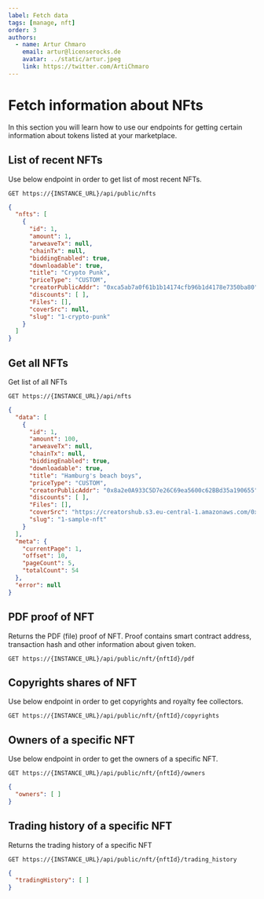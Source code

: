 ```yaml
---
label: Fetch data
tags: [manage, nft]
order: 3
authors:
  - name: Artur Chmaro
    email: artur@licenserocks.de
    avatar: ../static/artur.jpeg
    link: https://twitter.com/ArtiChmaro
---
```

# Fetch information about NFts

In this section you will learn how to use our endpoints for getting certain information about tokens listed at your marketplace.

## List of recent NFTs

Use below endpoint in order to get list of most recent NFTs.

```
GET https://{INSTANCE_URL}/api/public/nfts
```

```json Response
{
  "nfts": [
    {
      "id": 1,
      "amount": 1,
      "arweaveTx": null,
      "chainTx": null,
      "biddingEnabled": true,
      "downloadable": true,
      "title": "Crypto Punk",
      "priceType": "CUSTOM",
      "creatorPublicAddr": "0xca5ab7a0f61b1b14174cfb96b1d4178e7350ba80",
      "discounts": [ ],
      "Files": [],
      "coverSrc": null,
      "slug": "1-crypto-punk"
    }
  ]
}
```

## Get all NFTs
Get list of all NFTs

```
GET https://{INSTANCE_URL}/api/nfts
```

```json Response
{
  "data": [
    {
      "id": 1,
      "amount": 100,
      "arweaveTx": null,
      "chainTx": null,
      "biddingEnabled": true,
      "downloadable": true,
      "title": "Hamburg's beach boys",
      "priceType": "CUSTOM",
      "creatorPublicAddr": "0x8a2e0A933C5D7e26C69ea5600c62BBd35a190655",
      "discounts": [ ],
      "Files": [],
      "coverSrc": "https://creatorshub.s3.eu-central-1.amazonaws.com/0xca5ab7a0f61b1b14174cfb96b1d4178e7350ba80/nftFiles/1/cover/sample-image.jpg",
      "slug": "1-sample-nft"
    }
  ],
  "meta": {
    "currentPage": 1,
    "offset": 10,
    "pageCount": 5,
    "totalCount": 54
  },
  "error": null
}
```

## PDF proof of NFT

Returns the PDF (file) proof of NFT. Proof contains smart contract address, transaction hash and other information about given token.

```
GET https://{INSTANCE_URL}/api/public/nft/{nftId}/pdf
```

## Copyrights shares of NFT
Use below endpoint in order to get copyrights and royalty fee collectors.

```
GET https://{INSTANCE_URL}/api/public/nft/{nftId}/copyrights
```

## Owners of a specific NFT

Use below endpoint in order to get the owners of a specific NFT.

```
GET https://{INSTANCE_URL}/api/public/nft/{nftId}/owners
```

```json Response
{
  "owners": [ ]
}
```

## Trading history of a specific NFT
Returns the trading history of a specific NFT

```
GET https://{INSTANCE_URL}/api/public/nft/{nftId}/trading_history
```

```json Response
{
  "tradingHistory": [ ]
}
```
